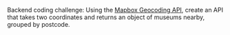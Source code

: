 Backend coding challenge: Using the [Mapbox Geocoding API](https://docs.mapbox.com/api/search/geocoding/), create an API that takes two coordinates and returns an object of museums nearby, grouped by postcode.
